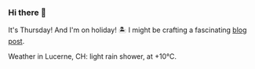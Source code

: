 ### Hi there :wave:

It's Thursday! And I'm on holiday! :desert_island: I might be crafting a fascinating [blog post](https://benjaminwuethrich.dev).

Weather in Lucerne, CH: light rain shower, at +10°C.
